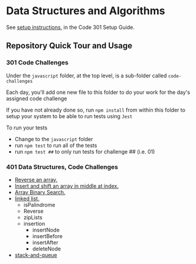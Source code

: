 # Data Structures and Algorithms

See [setup instructions](https://codefellows.github.io/setup-guide/code-301/3-code-challenges), in the Code 301 Setup Guide.

## Repository Quick Tour and Usage

### 301 Code Challenges

Under the `javascript` folder, at the top level, is a sub-folder called `code-challenges`

Each day, you'll add one new file to this folder to do your work for the day's assigned code challenge

If you have not already done so, run `npm install` from within this folder to setup your system to be able to run tests using `Jest`

To run your tests

- Change to the `javascript` folder
- run `npm test` to run all of the tests
- run `npm test ##` to only run tests for challenge ## (i.e. 01)

### 401 Data Structures, Code Challenges

- [Reverse an array.](./javascript/arrayReverse/README.md)
- [Insert and shift an array in middle at index.](./javascript/arrayInsertShift/README.md)
- [Array Binary Search.](./javascript/arrayBinarySearch/README.md)
- [linked list.](./javascript/linked-list/README.md)
  - isPalindrome
  - Reverse
  - zipLists
  - insertion
    - insertNode
    - insertBefore
    - insertAfter
    - deleteNode
- [stack-and-queue](./javascript/stack-and-queue/README.md)

